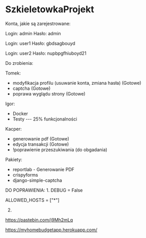 # SzkieletowkaProjekt

Konta, jakie są zarejestrowane:

Login: admin
Hasło: admin

Login: user1
Hasło: gbdsagbouyd

Login: user2
Hasło: nupbpgfhiuboyd21


Do zrobienia:

Tomek:
- modyfikacja profilu (usuwanie konta, zmiana hasła) (Gotowe)
- captcha (Gotowe)
- poprawa wyglądu strony (Gotowe)

Igor:
- Docker
- Testy --- 25% funkcjonalności

Kacper:
- generowanie pdf (Gotowe)
- edycja transakcji (Gotowe)
- !poprawienie przeszukiwania (do obgadania)

Pakiety:
- reportlab - Generowanie PDF
- crispyforms
- django-simple-captcha

DO POPRAWIENIA:
1.
DEBUG = False

ALLOWED_HOSTS = ["*"]


2.
https://pastebin.com/j9Mh2mLq


https://myhomebudgetapp.herokuapp.com/
